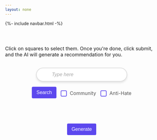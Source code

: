 ```yaml
---
layout: none
---
```


{%- include navbar.html -%}

<html lang="en">
<head>
    <meta charset="UTF-8">
    <meta name="viewport" content="width=device-width, initial-scale=1.0">
    <title>Document</title>
</head>
<br><br>
<body>
    <p class="instructions" >Click on squares to select them. Once you're done, click submit, and the AI will generate a recommendation for you.</p>
    <br>
    <div class="search-wrapper">
        <div id="search">
            <input class="searchbar" id="searchbar" type="text" placeholder="Type here" >
        </div>
    </div>
    <br>
    <div class="filters" id="filters">
        <button class="searchbutton" id="search_button">Search</button>
        <div class="filter-item">
            <input class="box_pos" type="checkbox" id="community" name="community" value="Community">
            <label for="community">Community</label>
        </div>
        <div class="filter-item">
            <input class="box_pos" type="checkbox" id="antiHate" name="antiHate" value="Anti-Hate">
            <label for="antiHate">Anti-Hate</label>
        </div>
    </div>
    <br><br>
    <div id="result" class="container objects">
    </div>
    <br><br>
    <button id="ai" onclick="pythonAI()">Generate</button>
    <br><br>
</body>
</html>

<style>
    .instructions {
        display: flex;
        font-size: 16px;
        justify-content: center;
    }
    #ai {
        padding: 10px 15px;
        margin-bottom: 15px;
        background-color: #5c48ee;
        color: white;
        border: none;
        border-radius: 4px;
        font-size: 16px;
        cursor: pointer;
        margin:0 auto;
        transition: all 0.3s ease;
        display:block;
    }
    #ai:hover {
        background-color: #5016a1
    }
    
    .search-wrapper {
        position: relative;
    }

    .search-wrapper input {
        padding-left: 50px;
    }

    .searchbar {
        width: 300px;
        padding: 12px 15px;
        border: 2px solid #ddd;
        border-radius: 30px;
        font-size: 16px;
        outline: none;
        transition: all 0.3s ease;
        box-shadow: 0 4px 6px rgba(0, 0, 0, 0.1); 
    }

    .searchbar::placeholder {
        color: #aaa;
        font-style: italic;
    }

    .searchbar:focus {
        border-color: #5c48ee;
        box-shadow: 0 6px 8px rgba(0, 0, 0, 0.15);
    }

    .square {
        width: 350px;
        height: 350px;
        border-radius: 10px;
        padding:5px;
        display: flex;
        justify-content: center;
        border-color: black;
        border-style: solid;
        background-color: #CBC5EA;
        font-size: 20px;
        text-align: center;
        vertical-align: middle;
        padding: 34px 10px 10px 10px;
        flex-direction: column;
        transition: background-color 0.3s ease, transform 0.2s ease;  
    }

    .clicked {
        background-color: purple;
    }

    .container {
        display:flex;
        align-items: center;
        justify-content: space-evenly;
        flex-wrap: wrap;
        row-gap: 35px;  
        margin-left: 20px;
        margin-right: 20px;
    }

    #search {
        display:flex;
        justify-content: center;
    }

    .searchbutton {
        padding: 10px 15px;
        margin-bottom: 15px;
        background-color: #5c48ee;
        color: white;
        border: none;
        border-radius: 4px;
        font-size: 16px;
        cursor: pointer;
    }

    .searchbutton:hover {
        background-color: #CBC5EA;
    }

    .filters {
        display: flex;
        justify-content: center;
        gap: 10px;
        margin: 0 auto;
    }

    .filter-item {
        display: flex;
        align-items: center;
    }

    .box_pos {
        margin-top: -6px;
    }

    .filters input[type="checkbox"] {
        appearance: none;
        width: 20px;
        height: 20px;
        border: 2px solid #5c48ee;
        border-radius: 4px;
        margin-right: 10px;
        position: relative;
        cursor: pointer;
    }

    .filters input[type="checkbox"]:checked::before {
        content: '✔';
        color: white;
        font-size: 16px;
        position: relative;
        left: 3px;
        top: -1px;
    }

    .filters input[type="checkbox"]:checked {
        background-color: #5c48ee;
        border-color: #5c48ee;
    }

    .filters label {
        font-size: 16px;
        color: #555;
        cursor: pointer;
        margin-bottom: 10px;
        display: flex;
        align-items: center;
    }

    .org_button {
        display: block; 
        width: 65%; 
        height: 15%;
        background-color: #6a5acd;  
        color: white;
        border: none;
        border-radius: 10px;
        font-size: 16px;
        text-align: center;  
        cursor: pointer;
        vertical-align: middle;
        margin-left: 50px;
        margin-top: 15px;
        transition: background-color 0.3s ease, transform 0.2s ease;  
    }

    .org_button:hover {
        background-color: #5c48ee;  
        transform: scale(1.05);  
    }

</style>

<script>

    let form = document.querySelector("#searchbar")
    form.addEventListener("keyup", search)
    function search() {
        let input = form.value.toUpperCase();
        console.log(input);
        let squares = document.getElementsByClassName("square");
        for(square of squares) {
            let topic = square.textContent.toUpperCase();
            if(topic.indexOf(input) > -1) {
                square.style.display = "";
            }
            else {
                square.style.display = "none";
            }
        }
    }

    let dataArray;
    let aiArray = [];

    function parseCSV(csvString) {
        const rows = csvString.trim().split('\n');
        return rows.map(row => row.split(','));
    }

    fetch("http://10.207.73.150:8080/api/divhacks/get")
        .then(response => {
            if (!response.ok) {
                throw new Error('Network response was not ok');
            }
            return response.json();
        })
        .then(data => {
            dataArray = data;
            console.log(dataArray);
            console.log("data set to all_groups");
             
            for(let i = 1; i < dataArray.length; i++) {
                let label = dataArray[i]["label"];
                let container = document.querySelector(".container");
                let card = document.createElement("div");
                card.classList.add("square");

                // Create and append a paragraph for text content
                let textNode = document.createElement("p");
                textNode.textContent = dataArray[i]["label"];
                card.appendChild(textNode); // Append the text node first

                // Create and configure the button
                let b = document.createElement("button");
                b.textContent = 'Website';
                b.classList.add("org_button"); // Ensure the class is added to style the button
                let url = dataArray[i][21];
                b.addEventListener('click', function() {
                    window.location.href = url; // Add click event to navigate
                });

                card.appendChild(b); // Then append the button
                container.appendChild(card); // Append the card to the container
            }
            addSquareClickListeners();
        })
        .catch(error => {
            console.error('Error fetching the file:', error);
        });
    
    function addSquareClickListeners() {
        const squares = document.querySelectorAll('.square');
        squares.forEach(square => {
            square.addEventListener('click', () => {
                square.classList.toggle("clicked")
                if(!aiArray.includes(square.textContent)) {
                    aiArray.push(square.textContent);
                }
                else {
                    index = aiArray.indexOf(square.textContent);
                    aiArray.splice(index, 1);
                }
                console.log(aiArray);
            });
        });
    }
    function pythonAI() {
        // execute python script with aiArray
    }

    const btnSearch = document.getElementById("search_button");
    const resultContainer = document.getElementById("result");
    const comm_filter = document.getElementById("community");
    const antiHate_filter = document.getElementById("antiHate");

    btnSearch.addEventListener('click', (event) => {
          console.log("Search Clicked!");
          clearCards();
          const values = [];

          var community_value = comm_filter.value;
          var antiHate_value = antiHate_filter.value; 
          
          if (document.getElementById('community').checked) {
            console.log("community is checked");
            values.push(community_value);
          } else {
            console.log("didn't check community");
          }

          if (document.getElementById('antiHate').checked) {
            console.log("antiHate is checked");
            values.push(antiHate_value);
          } else {
            console.log("didn't check antiHate");
          }
          
          console.log(values);
          var group_list = getFilterResults(values); 

          if (group_list.length === 0) {
            alert('No Groups Found')
            return
          }

          console.log("Filtered groups retrieved!");
          console.log(group_list);
          console.log("Creating cards!");
          console.log(values);

          for (const group of group_list) {
            console.log(group);

            let container = document.querySelector(".container");
            let card = document.createElement("div");
            card.classList.add("square");

            // Create and append a paragraph for text content
            let textNode = document.createElement("p");
            textNode.textContent = group["label"];
            card.appendChild(textNode); // Append the text node first

            // Create and configure the button
            let b = document.createElement("button");
            b.textContent = 'Website';
            b.classList.add("org_button"); // Ensure the class is added to style the button
            let url = group["url"];
            b.addEventListener('click', function() {
                window.location.href = url; // Add click event to navigate
            });
            card.appendChild(b); // Then append the button

            container.appendChild(card);
          }

    });

    function getFilterResults(types) {
        var result = [];
        console.log(types);
        for (const group of dataArray){
              console.log(group);
              console.log("group type is: " + group["typeoforg"])
            for (type of types){
                if (group["typeoforg"] === type)
                    {
                    result.push(group);
                }
            }
        }

        if (result.length === 0) {
            console.log('No Groups Found');
        }

        else {
            console.log(result.length + 'Groups Found');
        }

        return result;
    }

    function clearCards() {
        var tableRows = resultContainer.getElementsByTagName('div');
        var rowCount = tableRows.length;

        for (var x=rowCount-1; x>=0; x--) {
            resultContainer.removeChild(tableRows[x]);
        }
    }
</script>
